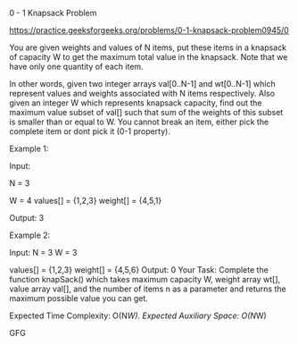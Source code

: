 0 - 1 Knapsack Problem








https://practice.geeksforgeeks.org/problems/0-1-knapsack-problem0945/0










You are given weights and values of N items, put these items in a knapsack of capacity W to get the maximum total value in the knapsack. Note that we have only one quantity of each item.





In other words, given two integer arrays val[0..N-1] and wt[0..N-1] which represent values and weights associated with N items respectively. Also given an integer W which represents knapsack capacity, find out the maximum value subset of val[] such that sum of the weights of this subset is smaller than or equal to W. You cannot break an item, either pick the complete item or dont pick it (0-1 property).


Example 1:


Input:



N = 3


W = 4
values[] = {1,2,3}
weight[] = {4,5,1}

Output: 3

Example 2:

Input:
N = 3
W = 3

values[] = {1,2,3}
weight[] = {4,5,6}
Output: 0
Your Task:
Complete the function knapSack() which takes maximum capacity W, weight array wt[], value array val[], and the number of items n as a parameter and returns the maximum possible value you can get.

Expected Time Complexity: O(N*W).
Expected Auxiliary Space: O(N*W)















GFG















